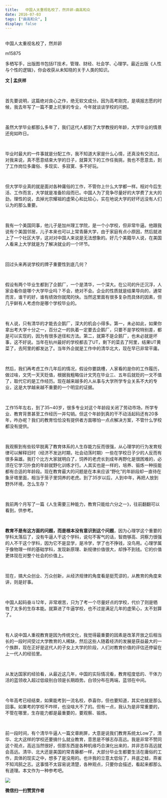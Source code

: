 ```yaml
---
title:   中国人太重视名校了，然并卵-曲高和众
date: 2016-07-03
tags: ["曲高和众", ]
display: false
---
```



## 



中国人太重视名校了，然并卵




m15875




多栖写手，出版图书包括IT技术，管理、财经、社会学、心理学。最近出版《人性与个性的逻辑》，你会收获从未知晓的关于人类的知识。


**文 | 孟庆祥**

&nbsp;

首先要说明，这篇绝对良心之作，绝无软文成分。因为高考刚完，是填报志愿的时候，我去年写了一篇不要上坑爹的专业，今年就谈谈学校的问题。

&nbsp;

虽然大学毕业都那么多年了，我们这代人都到了大学教授的年龄，大学毕业的情景还宛如昨日。

&nbsp;

毕业时最大的一件事就是分配工作，我不知道大家是什么心情，还真没有交流过。对我来说，真不愿意结束大学的日子，就算天下的工作任我挑，我也不愿意去，到了工作岗位多庸俗、多现实、多寂寞、多不好玩。

&nbsp;

但大学毕业真的就是面对各种庸俗的工作，不管你上什么大学都一样。相对今后生活、工作而言，大学就是准备阶段而已。中国人为了竞争尽量好的大学费了太大的劲，理性的说，去掉光宗耀祖的虚荣心和比较心，实在地说大学的好坏远没有人们认为的那么重要。

&nbsp;

我有一个美国同事，他儿子是加州理工学院，是一个小学校，但非常牛逼。他跟我说有个美国邻居，儿子本来也可以上常青藤大学，由于家庭有点小原因，然后就进上了一个社区大学，这对对中国人来说是无法想象的。好几个美籍华人说，在美国人看来上大学就是为了解决就业的一个环节。

&nbsp;

回过头来再说学校的牌子重要性到底几何？

&nbsp;

假设有两个毕业生都到了企鹅厂，一个是清华，一个深大。在公司的升迁沉浮，人家会看你是哪个大学毕业吗？不会，绝对不会。企业的性质就是结果导向的，通常而言，谁干的好，谁有绩效你就爬的快。当然这里面有很多复杂而具体的因素，但几乎鲜有人考虑你是哪个学校毕业的。

&nbsp;

有人说，只有清华的才能去企鹅厂，深大的机会小得多。第一，未必如此，如果你拿出考大学十分之一，百分之一的执着一定要去企鹅厂，只要不是学校特别差，都是可以实现的，因为有很多途径和方法。第二，就算不是企鹅厂，也未必就是坏事，这不好说。当年在杭州最好的学校都去了UT，剩下的菜去了阿里，结果UT黄菜了，去阿里的都发达了。当年外企就是工作中的清华北大，现在早已非常平庸。

&nbsp;

然后，我们再考虑工作几年后的情况，假设你要跳槽，人家看的是你的工作履历，做过啥，文凭一天天贬值，根据我粗略估计文凭在毕业三、五年后就贬的一文不值了，取代它的是工作经历。现在越来越多的人从事与大学所学专业关系不大的专业，这是大学越来越不重要的一个明显的证据。

&nbsp;

工作15年左右，到了35~40岁，很多专业对这个年龄段关闭了劳动市场，所学专业、教育背景甚至工作经历一并勾销。但这个年龄到真的干不动活起码还有20多年，咋办呢？我们的教育恰恰没有提供者方面哪怕一点点解决方案，不管什么学校都没有提供。

&nbsp;

我观察到有些较早脱离了教育体系的人生存能力反而很强，从心理学的行为发育规律可以解释旧时（经济不发达时期，社会动荡时期）一些在学校日子少的人反而有很多枭雄。我打个比方大家就明白了，饲养的老虎长到成年再野化是很困难的，必须在它学习扑食的年龄就野化训练才行。人其实也是一样的，培养、锻炼一种技能都有合适的年龄段。现在教育最大的问题是在本来应该“野化”的年龄段却一直待在象牙塔里面，相当于笼子里饲养的老虎。到了35岁以后，人到中年，再把人放到野外环境，怎么生存？

&nbsp;

我前两个月写了一篇《人生需要三种能力，教育只能给六分之一》，往前翻翻可以看到，供参考。

&nbsp;

**教育不是有这方面的问题，而是根本没有意识到这个问题**，因为心理学这个重要的学科太落后了，没有牛逼人干这个学科，说句不客气的话，智商够高、洞察力很强的人不干这个学科，因为它不是显学，是冷学，学了也不挣钱，没鸟用。心理学属于像物理一样的基础学科，发现新原理、新规律价值很大，却挣不到钱。它的价值更体现在对整个社会的价值上。

&nbsp;

现在，搞大众创业、万众创新，从经济规律的角度看是挺荒谬的，从教育的角度来讲，则是好事。

&nbsp;

中国人起码奋斗12年，非常艰苦，只为了考一个尽量好点的学校，代价了则是牺牲了太多的生存本能。就算进了牛逼学校，也不过是满足几年的虚荣心，太不划算了。

&nbsp;

有人说中国人重视教育是因为传统文化，我觉得最重要的因素是改革开放之后相当长的一段时间受过大学教育的人稀缺，然后这些人随着经济的发展是获益最大的一个族群，现在正好是这代人的子女上大学的阶段，人们对教育价值的评估还停留在上一代人的经验里。

&nbsp;

从发达国家的经验看，从最近这几年，中国的实际情况看，教育程度低的、干体力活的蓝领收入超过低级别白领是长期趋势。白领分布在两端，蓝领在中间。

&nbsp;

今年高考已经结束，如果能考到一流名校，恭喜你，但也要知道，其实也就是那么回事。如果考的学校不咋样，也没啥大不了的。但有一点，我认为是非常重要的，不管在哪里，生存能力都是最重要的，要观察、锻炼。

&nbsp;

前一段时间，有个清华牛逼人一篇文章刷屏，大意是说我们教育系统太Low了，清华、北大这样的学校还要搞什么就业教育，意思是不够志存高远。我是非常不赞同这个观点，高远当然很好，但那东西是各种机缘巧合演化出来的，并非志存高远就会高远。清华、北大还是美国的常青藤都一样，大部分毕业生都要生活在庸俗的工作，具体的现实之中，想多了是没用的。也许我的立意太低俗了，井底之蛙，燕雀不知鸿鹄之志。这事情不太容易说清楚，各种观点，只要你会描述，看起来都那么有道理。本文作为一种参考吧。



**<img data-s="300,640" data-type="jpeg" src="http://mmbiz.qpic.cn/mmbiz/fxGMiaL5Zj1j8078jfvDtJo7fUS24zfgmfc7nuCJAM6Cic1x9xDX4w4YX0uDaiarWT6uKXbBHsHVrkrzg1qo4ic27Q/0?wx_fmt=jpeg" data-ratio="1" data-w="430"/>**




**微信扫一扫赞赏作者**